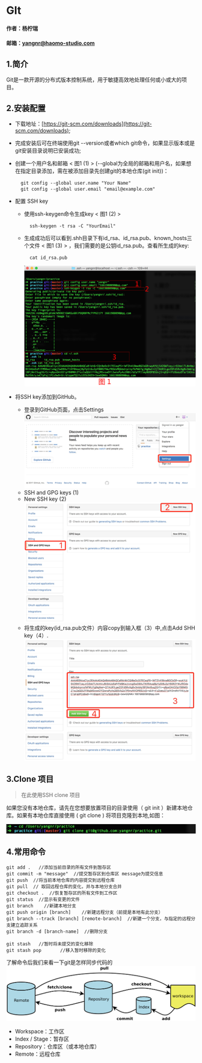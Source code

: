 # GIt

#### 作者：杨柠瑞

#### 邮箱：yangnr@haomo-studio.com

## 1.简介

Git是一款开源的分布式版本控制系统，用于敏捷高效地处理任何或小或大的项目。

## 2.安装配置

* 下载地址：[https://git-scm.com/downloads](https://git-scm.com/downloads); 
* 完成安装后可在终端使用git --version或者which git命令，如果显示版本或是git安装目录说明已安装成功;
* 创建一个用户名和邮箱 &lt; 图1 \(1\) &gt; \(--global为全局的邮箱和用户名，如果想在指定目录添加，需在被添加目录先创建git的本地仓库\(git init\)\)：

  ```
    git config --global user.name "Your Name"
    git config --global user.email "email@example.com" 
  ```

* 配置 SSH key

  * 使用ssh-keygen命令生成key &lt; 图1 \(2\) &gt;

    ```
      ssh-keygen -t rsa -C "YourEmail"
    ```

  * 生成成功后可以看到.shh目录下有id\_rsa、id\_rsa.pub、known\_hosts三个文件 &lt; 图1 \(3\) &gt; ，我们需要的是公钥id\_rsa.pub。查看所生成的key:

    ```
      cat id_rsa.pub 
    ```

    ![](../assets/createSSH.jpg)


* 将SSH key添加到GitHub。
  * 登录到GitHub页面，点击Settings 
    ![](../assets/Settings.jpeg)
  * SSH and GPG keys \(1\)
  * New SSH key \(2\)
    ![](../assets/AddSSH.jpeg)
  * 将生成的key\(id\_rsa.pub文件）内容copy到输入框（3）中,点击Add SHH key（4）.
    ![](../assets/copySSH.jpeg)


## 3.Clone 项目

> 在此使用SSH clone 项目

如果您没有本地仓库，请先在您想要放置项目的目录使用（ git init ）新建本地仓库。如果有本地仓库直接使用 \( git clone \) 将项目克隆到本地,如图：

![](../assets/gitClone.jpeg)

## 4.常用命令

```
git add .   //添加当前目录的所有文件到暂存区
git commit -m "message"  //提交暂存区到仓库区 message为提交信息
git push  //将当前本地仓库的内容提交到远程仓库
git pull  // 取回远程仓库的变化，并与本地分支合并
git checkout .  //恢复暂存区的所有文件到工作区
git status  //显示有变更的文件
git branch    //新建本地分支
git push origin [branch]    //新建远程分支（前提是本地有此分支）
git branch --track [branch] [remote-branch]  //新建一个分支，与指定的远程分支建立追踪关系
git branch -d [branch-name]  //删除分支

git stash	//暂时将未提交的变化移除
git stash pop		//移入暂时移除的变化
```

了解命令后我们来看一下git是怎样同步代码的  
![](../assets/git.png)

* Workspace：工作区 
* Index / Stage：暂存区
* Repository：仓库区（或本地仓库）
* Remote：远程仓库



